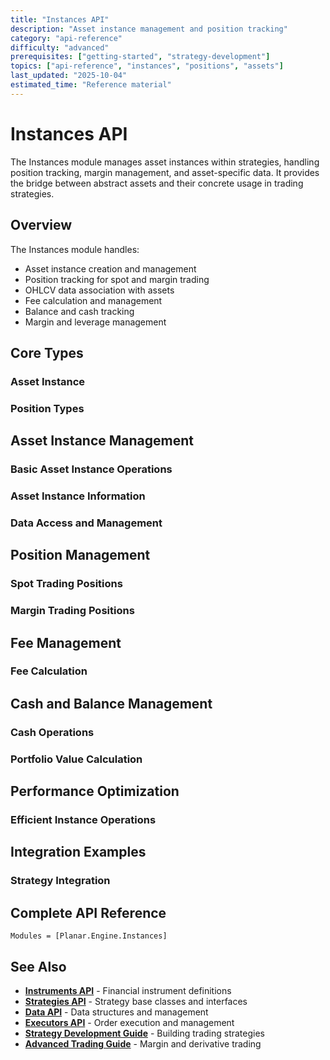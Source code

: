 ```yaml
---
title: "Instances API"
description: "Asset instance management and position tracking"
category: "api-reference"
difficulty: "advanced"
prerequisites: ["getting-started", "strategy-development"]
topics: ["api-reference", "instances", "positions", "assets"]
last_updated: "2025-10-04"
estimated_time: "Reference material"
---
```


# Instances API

The Instances module manages asset instances within strategies, handling position tracking, margin management, and asset-specific data. It provides the bridge between abstract assets and their concrete usage in trading strategies.

## Overview

The Instances module handles:
- Asset instance creation and management
- Position tracking for spot and margin trading
- OHLCV data association with assets
- Fee calculation and management
- Balance and cash tracking
- Margin and leverage management

## Core Types

### Asset Instance


### Position Types


## Asset Instance Management

### Basic Asset Instance Operations


### Asset Instance Information


### Data Access and Management


## Position Management

### Spot Trading Positions


### Margin Trading Positions


## Fee Management

### Fee Calculation


## Cash and Balance Management

### Cash Operations


### Portfolio Value Calculation


## Performance Optimization

### Efficient Instance Operations


## Integration Examples

### Strategy Integration


## Complete API Reference

```@autodocs
Modules = [Planar.Engine.Instances]
```

## See Also

- **[Instruments API](instruments.md)** - Financial instrument definitions
- **[Strategies API](strategies.md)** - Strategy base classes and interfaces
- **[Data API](data.md)** - Data structures and management
- **[Executors API](executors.md)** - Order execution and management
- **[Strategy Development Guide](../guides/strategy-development.md)** - Building trading strategies
- **[Advanced Trading Guide](../advanced/margin-trading.md)** - Margin and derivative trading
